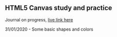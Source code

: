 ## HTML5 Canvas study and practice

Journal on progress, [live link here](https://devmfernandes.github.io/html5-canvas-study/)

31/01/2020 - Some basic shapes and colors